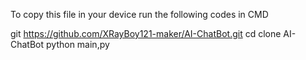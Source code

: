 To copy this file in your device run the following codes in CMD

git https://github.com/XRayBoy121-maker/AI-ChatBot.git
cd clone AI-ChatBot
python main,py
